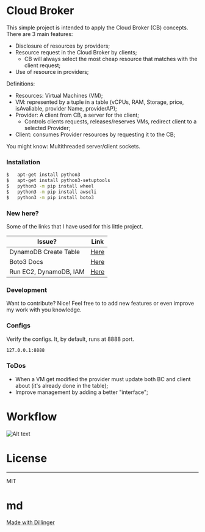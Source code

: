# Cloud Broker

This simple project is intended to apply the Cloud Broker (CB) concepts.
There are 3 main features:
* Disclosure of resources by providers;
* Resource request in the Cloud Broker by clients;
    * CB will always select the most cheap resource that matches with the client request;
* Use of resource in providers;

Definitions:
* Resources: Virtual Machines (VM);
* VM: represented by a tuple in a table (vCPUs, RAM, Storage, price, isAvaliable, provider Name, providerAP);
* Provider: A client from CB, a server for the client;
    * Controls clients requests, releases/reserves VMs, redirect client to a selected Provider;
* Client: consumes Provider resources by requesting it to the CB;

You might know:
Multithreaded server/client sockets.
### Installation
```sh
$ 	apt-get install python3
$	apt-get install python3-setuptools
$	python3 -m pip install wheel
$	python3 -m pip install awscli
$	python3 -m pip install boto3
```

### New here?
Some of the links that I have used for this little project.

| Issue? | Link |
| ------ | ------ |
| DynamoDB Create Table | [Here](https://docs.aws.amazon.com/amazondynamodb/latest/developerguide/GettingStarted.Python.01.html) |
| Boto3 Docs | [Here](https://boto3.amazonaws.com/v1/documentation/api/latest/reference/services/dynamodb.html) |
| Run EC2, DynamoDB, IAM | [Here](https://www.youtube.com/watch?v=WE303yFWfV4) |


### Development

Want to contribute? Nice!
Feel free to to add new features or even improve my work with you knowledge.

### Configs
Verify the configs. It, by default, runs at 8888 port.

```sh
127.0.0.1:8888
```

### ToDos

 - When a VM get modified the provider must update both BC and client about (it's already done in the table);
 - Improve management by adding a better "interface";

# Workflow
![Alt text](https://i.imgur.com/WjJGPl6.png)

# License
----
MIT

# md
[Made with Dillinger](https://dillinger.io/)